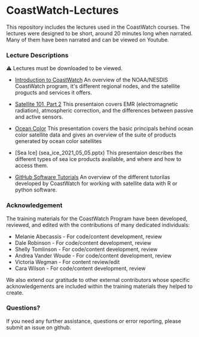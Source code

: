 # CoastWatch-Lectures
This repository includes the lectures used in the CoastWatch courses. The lectures were designed to be short, around 20 minutes long when narrated.  Many of them have been narrated and can be viewed on Youtube.  

### Lecture Descriptions 

⚠️ Lectures must be downloaded to be viewed.

* [Introduction to CoastWatch](CoastWatchIntro2024.pptx)
  An overview of the NOAA/NESDIS CoastWatch program, it's different regional nodes, and the satellite progucts and services it offers. 

* [Satellite 101, Part 2](02-Satellite101_Part2.pptx)
  This presentaion covers EMR (electromagnetic radiation), atmospheric correction, and the differences between passive and active sensors. 
  
* [Ocean Color](03-Ocean_Color.pptx)
  This presentation covers the basic principals behind ocean color satellite data and gives an overview of the suite of products generated by ocean color satellites

* [Sea Ice] (sea_ice_2021_05_05.pptx)
  This presentaion describes the different types of sea ice products available, and where and how to access them.
  
* [GitHub Software Tutorials](GitHubTutorials.pptx)
  An overview of the different tutorilas developed by CoastWatch for working with satellite data with R or python software. 

### Acknowledgement

The training materials for the CoastWatch Program have been developed, reviewed, and edited with the contributions of many dedicated individuals:

* Melanie Abecassis - For code/content development, review
* Dale Robinson - For code/content development, review
* Shelly Tomlinson - For code/content development, review
* Andrea Vander Woude - For code/content development, review
* Victoria Wegman - For content review/edit
* Cara Wilson - For code/content development, review

We also extend our gratitude to other external contributors whose specific acknowledgements are included within the training materials they helped to create.

### Questions?

If you need any further assistance, questions or error reporting, please submit an issue on github.
